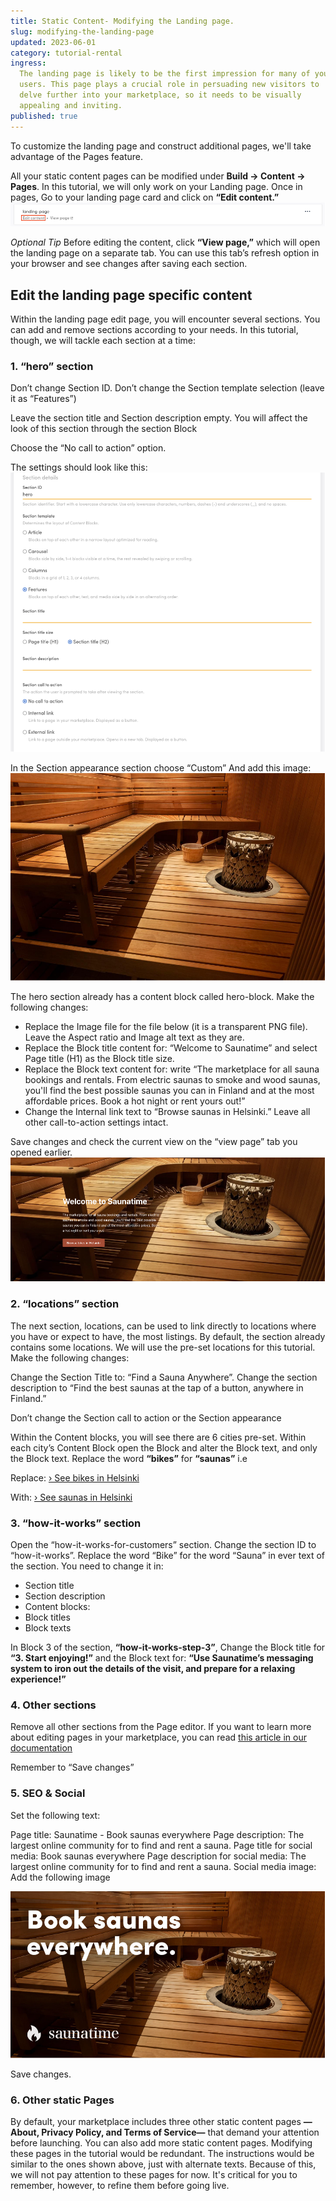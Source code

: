 ```yaml
---
title: Static Content- Modifying the Landing page.
slug: modifying-the-landing-page
updated: 2023-06-01
category: tutorial-rental
ingress:
  The landing page is likely to be the first impression for many of your
  users. This page plays a crucial role in persuading new visitors to
  delve further into your marketplace, so it needs to be visually
  appealing and inviting.
published: true
---
```


To customize the landing page and construct additional pages, we'll take
advantage of the Pages feature.

All your static content pages can be modified under **Build → Content →
Pages**. In this tutorial, we will only work on your Landing page. Once
in pages, Go to your landing page card and click on **“Edit content.”**
![Edit content image](./editcontent.png)

_Optional Tip_ Before editing the content, click **“View page,”** which
will open the landing page on a separate tab. You can use this tab’s
refresh option in your browser and see changes after saving each
section.

## Edit the landing page specific content

Within the landing page edit page, you will encounter several sections.
You can add and remove sections according to your needs. In this
tutorial, though, we will tackle each section at a time:

### 1. “hero” section

Don’t change Section ID. Don’t change the Section template selection
(leave it as “Features”)

Leave the section title and Section description empty. You will affect
the look of this section through the section Block

Choose the “No call to action” option.

The settings should look like this: ![Hero section](./herosection.png)

In the Section appearance section choose “Custom” And add this image:
![custom settings image](./customsetting.png)

The hero section already has a content block called hero-block. Make the
following changes:

- Replace the Image file for the file below (it is a transparent PNG
  file). Leave the Aspect ratio and Image alt text as they are.
- Replace the Block title content for: “Welcome to Saunatime” and select
  Page title (H1) as the Block title size.
- Replace the Block text content for: write “The marketplace for all
  sauna bookings and rentals. From electric saunas to smoke and wood
  saunas, you'll find the best possible saunas you can in Finland and at
  the most affordable prices. Book a hot night or rent yours out!”
- Change the Internal link text to “Browse saunas in Helsinki.” Leave
  all other call-to-action settings intact.

Save changes and check the current view on the “view page” tab you
opened earlier. ![Hero section image](./welcomesaunatime.png)

### 2. “locations” section

The next section, locations, can be used to link directly to locations
where you have or expect to have, the most listings. By default, the
section already contains some locations. We will use the pre-set
locations for this tutorial. Make the following changes:

Change the Section Title to: “Find a Sauna Anywhere”. Change the section
description to “Find the best saunas at the tap of a button, anywhere in
Finland.”

Don’t change the Section call to action or the Section appearance

Within the Content blocks, you will see there are 6 cities pre-set.
Within each city’s Content Block open the Block and alter the Block
text, and only the Block text. Replace the word **“bikes”** for
**“saunas”** i.e

Replace:
[› See bikes in Helsinki](/s?address=Helsinki%2C%20Uusimaa%2C%20Finland&bounds=60.297839%2C25.337729924%2C60.06196768%2C24.807445703)

With:
[› See saunas in Helsinki](/s?address=Helsinki%2C%20Uusimaa%2C%20Finland&bounds=60.297839%2C25.337729924%2C60.06196768%2C24.807445703)

### 3. “how-it-works” section

Open the “how-it-works-for-customers” section. Change the section ID to
“how-it-works”. Replace the word “Bike” for the word “Sauna” in ever
text of the section. You need to change it in:

- Section title
- Section description
- Content blocks:
- Block titles
- Block texts

In Block 3 of the section, **“how-it-works-step-3”**, Change the Block
title for **“3. Start enjoying!”** and the Block text for: **“Use
Saunatime’s messaging system to iron out the details of the visit, and
prepare for a relaxing experience!”**

### 4. Other sections

Remove all other sections from the Page editor. If you want to learn
more about editing pages in your marketplace, you can read
[this article in our documentation](https://www.sharetribe.com/docs/operator-guides/how-to-edit-content-pages-in-console/)

Remember to “Save changes”

### 5. SEO & Social

Set the following text:

Page title: Saunatime - Book saunas everywhere Page description: The
largest online community for to find and rent a sauna. Page title for
social media: Book saunas everywhere Page description for social media:
The largest online community for to find and rent a sauna. Social media
image: Add the following image

![Book saunas everywhere](./seoandsocial.png)

Save changes.

### 6. Other static Pages

By default, your marketplace includes three other static content pages
**—About, Privacy Policy, and Terms of Service—** that demand your
attention before launching. You can also add more static content pages.
Modifying these pages in the tutorial would be redundant. The
instructions would be similar to the ones shown above, just with
alternate texts. Because of this, we will not pay attention to these
pages for now. It's critical for you to remember, however, to refine
them before going live.
